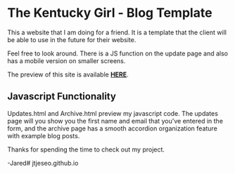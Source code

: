 # The Kentucky Girl - Blog Template

This a website that I am doing for a friend. It is a template that the client will be able to use in the future for their website.

Feel free to look around. There is a JS function on the update page and also has a mobile version on smaller screens.

The preview of this site is available **[HERE](https://jtjeseo.github.io/KentuckyGirl "The Kentucky Girl")**.

## Javascript Functionality

Updates.html and Archive.html preview my javascript code. The updates page will you show you the first name and email that you've entered in the form, and the archive page has a smooth accordion organization feature with example blog posts.

Thanks for spending the time to check out my project.

-Jared# jtjeseo.github.io

